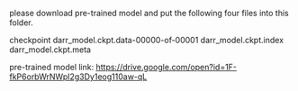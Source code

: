 please download pre-trained model and put the following four files into this folder.

checkpoint
darr_model.ckpt.data-00000-of-00001
darr_model.ckpt.index
darr_model.ckpt.meta

pre-trained model link:
https://drive.google.com/open?id=1F-fkP6orbWrNWpI2g3Dy1eog110aw-qL